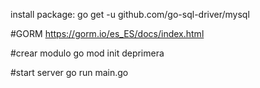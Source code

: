 install package: go get -u github.com/go-sql-driver/mysql

#GORM
https://gorm.io/es_ES/docs/index.html

#crear modulo
go mod init deprimera

#start server
go run main.go